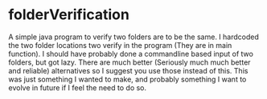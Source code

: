 # folderVerification

A simple java program to verify two folders are to be the same. I hardcoded the two folder locations two verify in the program (They are in main function). I should have probably done a commandline based input of two folders, but got lazy. 
There are much better (Seriously much much better and reliable) alternatives so I suggest you use those instead of this. This was just something I wanted to make, and probably something I want to evolve in future if I feel the need to do so.
